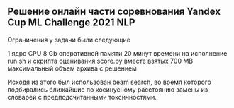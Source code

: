 ## Решение онлайн части соревнования Yandex Cup ML Challenge 2021 NLP

Ограничения у задачи были следующие

1 ядро CPU
8 Gb оперативной памяти
20 минут времени на исполнение run.sh и скрипта оценивания score.py вместе взятых
700 MB максимальный объем архива с решением

Исходя из этого был использован beam search, во время которого подбирались ближайшие по косинусному расстоянию замены из словарей с предподсчитанными токсичностями.
